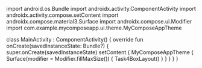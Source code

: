 import android.os.Bundle
import androidx.activity.ComponentActivity
import androidx.activity.compose.setContent
import androidx.compose.material3.Surface
import androidx.compose.ui.Modifier
import com.example.mycomposeapp.ui.theme.MyComposeAppTheme

class MainActivity : ComponentActivity() {
    override fun onCreate(savedInstanceState: Bundle?) {
        super.onCreate(savedInstanceState)
        setContent {
            MyComposeAppTheme {
                Surface(modifier = Modifier.fillMaxSize()) {
                    Task4BoxLayout()
                }
            }
        }
    }
}

